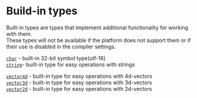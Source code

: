 # Build-in types

Built-in types are types that implement additional functionality for working with them. \
These types will not be available if the platform does not support them or if their use is disabled in the compiler settings.



[`char`](06-Char.md) - built-in 32-bit symbol type(utf-16) \
[`string`](07-String.md)- built-in type for easy operations with strings

[`vector4d`](08-Vector.md) - built-in type for easy operations with 4d-vectors \
[`vector3d`](08-Vector.md) - built-in type for easy operations with 3d-vectors \
[`vector2d`](08-Vector.md) - built-in type for easy operations with 2d-vectors

